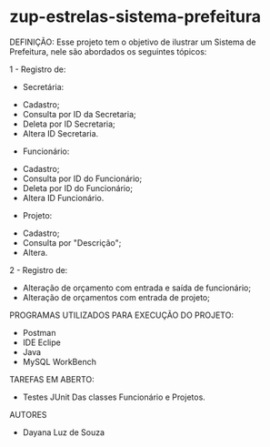 # zup-estrelas-sistema-prefeitura

DEFINIÇÃO:
Esse projeto tem o objetivo de ilustrar um Sistema de Prefeitura, nele são abordados os seguintes tópicos: 

1 - Registro de:
* Secretária:
 - Cadastro;   
 - Consulta por ID da Secretaria;
 - Deleta por ID Secretaria;
 - Altera ID Secretaria.

* Funcionário:
 - Cadastro;   
 - Consulta por ID do Funcionário;
 - Deleta por ID do Funcionário;
 - Altera ID Funcionário.
 
* Projeto:
 - Cadastro;   
 - Consulta por "Descrição";
 - Altera.
 
2 - Registro de:
* Alteração de orçamento com entrada e saída de funcionário;
* Alteração de orçamentos com entrada de projeto;

PROGRAMAS UTILIZADOS PARA EXECUÇÃO DO PROJETO:
* Postman
* IDE Eclipe
* Java
* MySQL WorkBench

TAREFAS EM ABERTO:
* Testes JUnit Das classes Funcionário e Projetos.

AUTORES
* Dayana Luz de Souza

